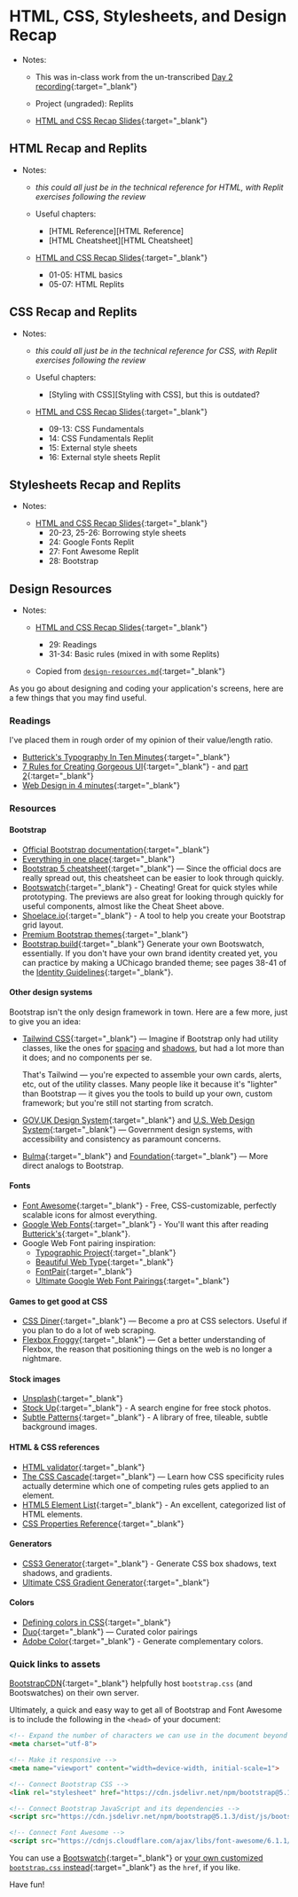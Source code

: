 # HTML, CSS, Stylesheets, and Design Recap 

- Notes:

  - This was in-class work from the un-transcribed [Day 2 recording](https://uchicago.hosted.panopto.com/Panopto/Pages/Viewer.aspx?id=e657b973-16a5-4daf-80fc-aebc013d125a){:target="_blank"}

  - Project (ungraded): Replits

  - [HTML and CSS Recap Slides](https://firstdraft.slides.com/raghubetina/html-and-css-recap?token=8gU8ghvw){:target="_blank"}

## HTML Recap and Replits

- Notes:

  - *this could all just be in the technical reference for HTML, with Replit exercises following the review*

  - Useful chapters:

    - [HTML Reference][HTML Reference]
    - [HTML Cheatsheet][HTML Cheatsheet]

  - [HTML and CSS Recap Slides](https://firstdraft.slides.com/raghubetina/html-and-css-recap?token=8gU8ghvw){:target="_blank"}
    - 01-05: HTML basics
    - 05-07: HTML Replits

## CSS Recap and Replits

- Notes:

  - *this could all just be in the technical reference for CSS, with Replit exercises following the review*

  - Useful chapters:

    - [Styling with CSS][Styling with CSS], but this is outdated?

  - [HTML and CSS Recap Slides](https://firstdraft.slides.com/raghubetina/html-and-css-recap?token=8gU8ghvw){:target="_blank"}
    - 09-13: CSS Fundamentals
    - 14: CSS Fundamentals Replit
    - 15: External style sheets
    - 16: External style sheets Replit

## Stylesheets Recap and Replits

- Notes: 

  - [HTML and CSS Recap Slides](https://firstdraft.slides.com/raghubetina/html-and-css-recap?token=8gU8ghvw){:target="_blank"}
    - 20-23, 25-26: Borrowing style sheets
    - 24: Google Fonts Replit
    - 27: Font Awesome Replit
    - 28: Bootstrap
    

## Design Resources

- Notes:

  - [HTML and CSS Recap Slides](https://firstdraft.slides.com/raghubetina/html-and-css-recap?token=8gU8ghvw){:target="_blank"}
    - 29: Readings
    - 31-34: Basic rules (mixed in with some Replits)

  - Copied from [`design-resources.md`](https://github.com/firstdraft/appdev-chapters/blob/benp-edits/design-resources.md){:target="_blank"}

As you go about designing and coding your application's screens, here are a few things that you may find useful.

### Readings

I've placed them in rough order of my opinion of their value/length ratio.

 - [Butterick's Typography In Ten Minutes](http://practicaltypography.com/typography-in-ten-minutes.html){:target="_blank"}
 - [7 Rules for Creating Gorgeous UI](https://learnui.design/blog/7-rules-for-creating-gorgeous-ui-part-1.html){:target="_blank"} - and [part 2](https://learnui.design/blog/7-rules-for-creating-gorgeous-ui-part-2.html#rule-4-learn-the-methods-of-overlaying-text-on-images){:target="_blank"}
 - [Web Design in 4 minutes](http://jgthms.com/web-design-in-4-minutes/){:target="_blank"}
 
### Resources

#### Bootstrap

 - [Official Bootstrap documentation](http://getbootstrap.com/components/){:target="_blank"}
 - [Everything in one place](https://getbootstrap.com/docs/5.2/examples/cheatsheet/){:target="_blank"}
 - [Bootstrap 5 cheatsheet](https://bootstrap-cheatsheet.themeselection.com/){:target="_blank"} — Since the official docs are really spread out, this cheatsheet can be easier to look through quickly.
 - [Bootswatch](http://bootswatch.com){:target="_blank"} - Cheating! Great for quick styles while prototyping. The previews are also great for looking through quickly for useful components, almost like the Cheat Sheet above.
 - [Shoelace.io](http://shoelace.io){:target="_blank"} - A tool to help you create your Bootstrap grid layout.
 - [Premium Bootstrap themes](https://themes.getbootstrap.com/){:target="_blank"}
 - [Bootstrap.build](https://bootstrap.build/app){:target="_blank"} Generate your own Bootswatch, essentially. If you don't have your own brand identity created yet, you can practice by making a UChicago branded theme; see pages 38-41 of the [Identity Guidelines](https://news.uchicago.edu/sites/default/files/attachments/_uchicago.identity.guidelines.pdf){:target="_blank"}.

#### Other design systems

Bootstrap isn't the only design framework in town. Here are a few more, just to give you an idea:

 - [Tailwind CSS](https://tailwindcss.com/components/cards){:target="_blank"} — Imagine if Bootstrap only had utility classes, like the ones for [spacing](https://getbootstrap.com/docs/4.4/utilities/spacing/) and [shadows](https://getbootstrap.com/docs/4.4/utilities/shadows/), but had a lot more than it does; and no components per se.

    That's Tailwind — you're expected to assemble your own cards, alerts, etc, out of the utility classes. Many people like it because it's "lighter" than Bootstrap — it gives you the tools to build up your own, custom framework; but you're still not starting from scratch.
 - [GOV.UK Design System](https://design-system.service.gov.uk/){:target="_blank"} and [U.S. Web Design System](https://designsystem.digital.gov/){:target="_blank"} — Government design systems, with accessibility and consistency as paramount concerns.
 - [Bulma](https://bulma.io/documentation/components/card/){:target="_blank"} and [Foundation](https://get.foundation/sites/docs/card.html){:target="_blank"} — More direct analogs to Bootstrap.


#### Fonts

 - [Font Awesome](https://fontawesome.com/search?m=free){:target="_blank"} - Free, CSS-customizable, perfectly scalable icons for almost everything.
 - [Google Web Fonts](https://www.google.com/fonts){:target="_blank"} - You'll want this after reading [Butterick's](http://practicaltypography.com/typography-in-ten-minutes.html){:target="_blank"}.
 - Google Web Font pairing inspiration:
    - [Typographic Project](http://femmebot.github.io/google-type/){:target="_blank"}
    - [Beautiful Web Type](http://hellohappy.org/beautiful-web-type/?1){:target="_blank"} 
    - [FontPair](https://fontpair.co/){:target="_blank"}
    - [Ultimate Google Web Font Pairings](https://www.reliablepsd.com/ultimate-google-font-pairings/){:target="_blank"}

#### Games to get good at CSS

 - [CSS Diner](https://flukeout.github.io/){:target="_blank"} — Become a pro at CSS selectors. Useful if you plan to do a lot of web scraping.
 - [Flexbox Froggy](https://flexboxfroggy.com/){:target="_blank"} — Get a better understanding of Flexbox, the reason that positioning things on the web is no longer a nightmare.

#### Stock images

 - [Unsplash](https://unsplash.com/){:target="_blank"}
 - [Stock Up](http://www.sitebuilderreport.com/stock-up){:target="_blank"} - A search engine for free stock photos.
 - [Subtle Patterns](http://subtlepatterns.com){:target="_blank"} - A library of free, tileable, subtle background images.
  
#### HTML & CSS references

 - [HTML validator](https://validator.w3.org/#validate_by_input){:target="_blank"}
 - [The CSS Cascade](https://wattenberger.com/blog/css-cascade){:target="_blank"} — Learn how CSS specificity rules actually determine which one of competing rules gets applied to an element.
 - [HTML5 Element List](https://developer.mozilla.org/en-US/docs/Web/Guide/HTML/HTML5/HTML5_element_list){:target="_blank"} - An excellent, categorized list of HTML elements.
 - [CSS Properties Reference](https://developer.mozilla.org/en-US/docs/Web/CSS/CSS_Properties_Reference){:target="_blank"}

#### Generators

 - [CSS3 Generator](http://css3gen.com/box-shadow/){:target="_blank"} - Generate CSS box shadows, text shadows, and gradients. 
 - [Ultimate CSS Gradient Generator](https://www.colorzilla.com/gradient-editor/){:target="_blank"}

#### Colors

 - [Defining colors in CSS](http://web.simmons.edu/~grovesd/comm244/notes/week3/css-colors){:target="_blank"}
 - [Duo](https://duo.alexpate.uk/){:target="_blank"} — Curated color pairings
 - [Adobe Color](http://color.adobe.com){:target="_blank"} - Generate complementary colors.

### Quick links to assets

[BootstrapCDN](https://www.bootstrapcdn.com/){:target="_blank"} helpfully host `bootstrap.css` (and Bootswatches) on their own server.

Ultimately, a quick and easy way to get all of Bootstrap and Font Awesome is to include the following in the `<head>` of your document:

```html
<!-- Expand the number of characters we can use in the document beyond basic ASCII 🎉 -->
<meta charset="utf-8">

<!-- Make it responsive -->
<meta name="viewport" content="width=device-width, initial-scale=1">

<!-- Connect Bootstrap CSS -->
<link rel="stylesheet" href="https://cdn.jsdelivr.net/npm/bootstrap@5.1.3/dist/css/bootstrap.min.css" integrity="sha384-1BmE4kWBq78iYhFldvKuhfTAU6auU8tT94WrHftjDbrCEXSU1oBoqyl2QvZ6jIW3" crossorigin="anonymous">

<!-- Connect Bootstrap JavaScript and its dependencies -->
<script src="https://cdn.jsdelivr.net/npm/bootstrap@5.1.3/dist/js/bootstrap.min.js" integrity="sha384-QJHtvGhmr9XOIpI6YVutG+2QOK9T+ZnN4kzFN1RtK3zEFEIsxhlmWl5/YESvpZ13" crossorigin="anonymous"></script>

<!-- Connect Font Awesome -->
<script src="https://cdnjs.cloudflare.com/ajax/libs/font-awesome/6.1.1/js/all.min.js"></script>
```

You can use a [Bootswatch](http://bootswatch.com){:target="_blank"} or [your own customized `bootstrap.css` instead](https://bootstrap.build){:target="_blank"} as the `href`, if you like.

Have fun!